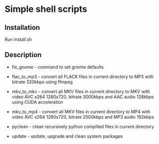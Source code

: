 Simple shell scripts
====================


Installation
--------------------

Run install.sh


Description
--------------------

- fix_gnome - command to set gnome defaults

- flac_to_mp3 - convert all FLACK files in current directory to MP3 with 
bitrate 320kbps using ffmpeg

- mkv_to_mkv - convert all MKV files in current directory to MKV with video
AVC x264 1280x720, bitrate 3000kbps and AAC audio 128kbps using CUDA acceleration

- mkv_to_mp4 - convert all MKV files in current directory to MP4 with video
AVC x264 1280x720, bitrate 2500kbps and MP3 audio 192kbps

- pyclean - clean recursively python compilled files in current directory

 - update - update, upgrade and clean system packages
